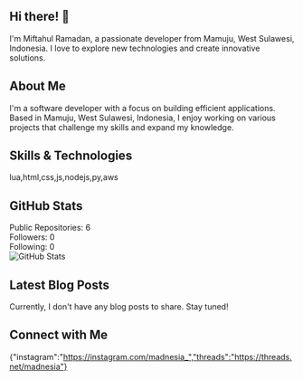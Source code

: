 ## Hi there! 👋

I'm Miftahul Ramadan, a passionate developer from Mamuju, West Sulawesi, Indonesia. I love to explore new technologies and create innovative solutions.

## About Me

I'm a software developer with a focus on building efficient applications. Based in Mamuju, West Sulawesi, Indonesia, I enjoy working on various projects that challenge my skills and expand my knowledge.

## Skills & Technologies

lua,html,css,js,nodejs,py,aws

## GitHub Stats

Public Repositories: 6  
Followers: 0  
Following: 0  
![GitHub Stats](https://github-readme-stats.vercel.app/api?username=madangkt&show_icons=true)

## Latest Blog Posts

Currently, I don't have any blog posts to share. Stay tuned!

## Connect with Me

{"instagram":"https://instagram.com/madnesia_","threads":"https://threads.net/madnesia"}
